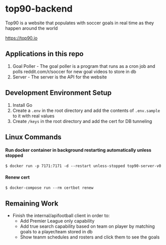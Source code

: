 # top90-backend

Top90 is a website that populates with soccer goals in real time as they happen around the world

https://top90.io

## Applications in this repo
1. Goal Poller - The goal poller is a program that runs as a cron job and polls reddit.com/r/soccer for new goal videos to store in db
2. Server - The server is the API for the website

## Development Environment Setup
1. Install Go
2. Create a `.env` in the root directory and add the contents of `.env.sample` to it with real values
3. Create `/keys` in the root directory and add the cert for DB tunneling

## Linux Commands

#### Run docker container in background restarting automatically unless stopped
```
$ docker run -p 7171:7171 -d --restart unless-stopped top90-server-v0
```

#### Renew cert
```
$ docker-compose run --rm certbot renew
```

## Remaining Work
- Finish the internal/apifootball client in order to:
    - Add Premier League only capability
    - Add true search capability based on team on player by matching goals to a player/team stored in db
    - Show teanm schedules and rosters and click them to see the goals
